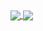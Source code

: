 <a href="#">
  <img align="center" src="https://github-readme-stats.vercel.app/api?username=3e849f2e5c&count_private=true&show_icons=true&hide=contribs" />
</a>
<a href="#">
  <img align="center" src="https://github-readme-stats.vercel.app/api/top-langs/?username=3e849f2e5c&layout=compact" />
</a>

<!--
**3e849f2e5c/3e849f2e5c** is a ✨ _special_ ✨ repository because its `README.md` (this file) appears on your GitHub profile.

Here are some ideas to get you started:

- 🔭 I’m currently working on ...
- 🌱 I’m currently learning ...
- 👯 I’m looking to collaborate on ...
- 🤔 I’m looking for help with ...
- 💬 Ask me about ...
- 📫 How to reach me: ...
- 😄 Pronouns: ...
- ⚡ Fun fact: ...
-->
